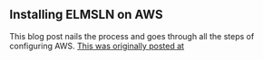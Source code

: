 ## Installing ELMSLN on AWS

This blog post nails the process and goes through all the steps of configuring AWS. [This was originally posted at](http://drdavefusco.com/installing-elmsln-on-aws-and-configuring-xapi-and-h5p/)